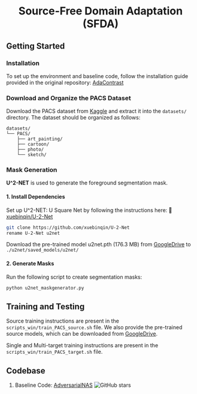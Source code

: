 # <p align="center"> Source-Free Domain Adaptation (SFDA)</p>

## Getting Started

### Installation

To set up the environment and baseline code, follow the installation guide provided in the original repository: [AdaContrast](https://github.com/DianCh/AdaContrast)

### Download and Organize the PACS Dataset

Download the PACS dataset from [Kaggle](https://www.kaggle.com/datasets/ma3ple/pacs-dataset/data) and extract it into the `datasets/` directory.
The dataset should be organized as follows:
```text
datasets/
└── PACS/
    ├── art_painting/
    ├── cartoon/
    ├── photo/
    └── sketch/
  ```

### Mask Generation

**U^2-NET** is used to generate the foreground segmentation mask.


#### 1. Install Dependencies
Set up U^2-NET: U Square Net by following the instructions here: 🔗 [xuebinqin/U-2-Net](https://github.com/xuebinqin/U-2-Net)
```bash
git clone https://github.com/xuebinqin/U-2-Net
rename U-2-Net u2net
```

Download the pre-trained model u2net.pth (176.3 MB) from [GoogleDrive](https://drive.google.com/file/d/1ao1ovG1Qtx4b7EoskHXmi2E9rp5CHLcZ/view) to `./u2net/saved_models/u2net/`

#### 2. Generate Masks

Run the following script to create segmentation masks:
```bash
python u2net_maskgenerator.py
```

## Training and Testing

Source training instructions are present in the `scripts_win/train_PACS_source.sh` file. We also provide the pre-trained source models, which can be downloaded from [GoogleDrive](https://drive.google.com/drive/folders/1hJ5sokuIgRRK2POaGd4I2M88YpioMjA4?usp=sharing).

Single and Multi-target training instructions are present in the `scripts_win/train_PACS_target.sh` file. 


## Codebase

1. Baseline Code: [AdversarialNAS](https://github.com/chengaopro/AdversarialNAS) ![GitHub stars](https://img.shields.io/github/stars/chengaopro/AdversarialNAS.svg?style=flat&label=Star)

